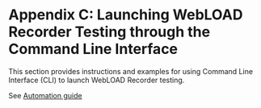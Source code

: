 ﻿# Appendix C: Launching WebLOAD Recorder Testing through the Command Line Interface

This section provides instructions and examples for using Command Line Interface (CLI) to launch WebLOAD Recorder testing.

See [Automation guide](../automation/webload_cli.md#running-webload-recorder-testing-through-the-cli)
